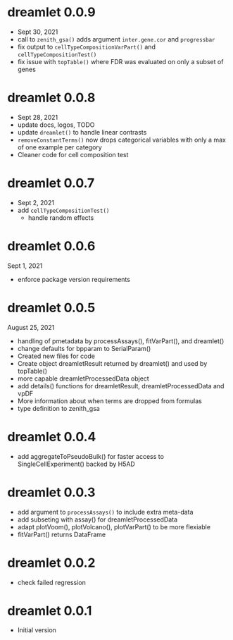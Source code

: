 # dreamlet 0.0.9
- Sept 30, 2021
- call to `zenith_gsa()` adds argument `inter.gene.cor` and `progressbar`
- fix output to `cellTypeCompositionVarPart()` and `cellTypeCompositionTest()`
- fix issue with `topTable()` where FDR was evaluated on only a subset of genes

# dreamlet 0.0.8
- Sept 28, 2021
- update docs, logos, TODO
- update `dreamlet()` to handle linear contrasts
- `removeConstantTerms()` now drops categorical variables with only a max of one example per category
- Cleaner code for cell composition test

# dreamlet 0.0.7
- Sept 2, 2021
- add `cellTypeCompositionTest()`
	- handle random effects


# dreamlet 0.0.6
Sept 1, 2021
- enforce package version requirements

# dreamlet 0.0.5
August 25, 2021
- handling of pmetadata by processAssays(), fitVarPart(), and dreamlet()
- change defaults for bpparam to SerialParam()
- Created new files for code
- Create object dreamletResult returned by dreamlet() and used by topTable()
- more capable dreamletProcessedData object
- add details() functions for dreamletResult, dreamletProcessedData and vpDF
- More information about when terms are dropped from formulas
- type definition to zenith_gsa


# dreamlet 0.0.4
- add aggregateToPseudoBulk() for faster access to SingleCellExperiment() backed by H5AD

# dreamlet 0.0.3
- add argument to `processAssays()` to include extra meta-data	
- add subseting with assay() for dreamletProcessedData
- adapt plotVoom(), plotVolcano(), plotVarPart() to be more flexiable
- fitVarPart() returns DataFrame


# dreamlet 0.0.2
- check failed regression

# dreamlet 0.0.1
- Initial version